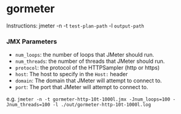 # gormeter

Instructions:
jmeter -n -t `test-plan-path` -l `output-path`

### JMX Parameters

- `num_loops`: the number of loops that JMeter should run.
- `num_threads`: the number of threads that JMeter should run.
- `protocol`: the protocol of the HTTPSampler (http or https)
- `host`: The host to specify in the `Host:` header
- `domain`: The domain that JMeter will attempt to connect to.
- `port`: The port that JMeter will attempt to connect to.

e.g.
```jmeter -n -t gormeter-http-10t-1000l.jmx -Jnum_loops=100 -Jnum_threads=100 -l ./out/gormeter-http-10t-1000l.log```
